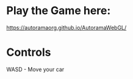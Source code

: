 # Play the Game here:
https://autoramaorg.github.io/AutoramaWebGL/


# Controls
WASD - Move your car
